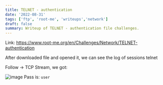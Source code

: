 ```yaml
---
title: TELNET - authentication
date: '2022-08-31'
tags: ['ftp', 'root-me', 'writeups','network']
draft: false
summary: Writeup of TELNET - authentication file challenges.
---
```


Link: https://www.root-me.org/en/Challenges/Network/TELNET-authentication

After downloaded file and opened it, we can see the log of sessions telnet

Follow -> TCP Stream, we got:

![image](https://user-images.githubusercontent.com/61643034/187710109-9c7d01a4-2b60-40bc-92cc-daefeb50afcd.png)
Pass is: ```user```
